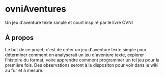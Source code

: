 # ovniAventures
Un jeu d'aventure texte simple et court inspiré par le livre OVNI

## À propos
Le but de ce projet, c'est de créer un jeu d'aventure texte simple pour déterminer comment on analyserait un jeu d'aventure texte, explorer l'histoire du format, voire apprendre comment programmer un tel jeu pour la première fois. Des observations seront à la dispositon pour voir dans le wiki au fur et à mesure.
